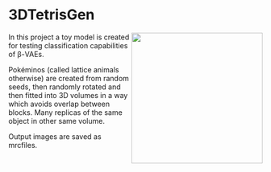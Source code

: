 # 3DTetrisGen
<img align="right" height="260" src="https://drive.google.com/file/d/1eCvGwqHi_2CaSbnHmGyj_OCn94ZD-EyS/view?usp=sharing">

In this project a toy model is created for testing classification capabilities of β-VAEs.

Pokéminos (called lattice animals otherwise) are created from random seeds, then randomly rotated and then fitted into 
3D volumes in a way which avoids overlap between blocks. Many replicas of the same object in other same volume.

Output images are saved as mrcfiles. 